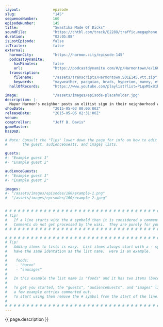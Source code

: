 ```yaml
---
layout:               episode
slug:                 "145"
sequenceNumber:       160
episodeNumber:        145
title:                "Swastika Made Of Dicks"
soundFile:            "https://chtbl.com/track/E2288/traffic.megaphone.fm/STA8556507448.mp3?updated=1562016466"
duration:             "02:05:08"
isLostEpisode:        false
isTrailer:            false
external:
  harmonCity:         "https://harmon.city/episode-145"
  podcastDynamite:
    hasMinutes:       false
    url:              "https://podcastdynamite.com/#/p/Harmontown/e/160/145"
  transcription:
    filename:         "/assets/transcripts/Harmontown.S01E145.vtt.zip"
    keywords:         "mayweather, pacquiao, brads, hyperion, manny, ethnics, fixable, pay-per-view, hitter, clomp, jogger, mets, heavyweight, feeder, linguistics, boxing, clarinet, kimmel, hutch, techno, boxers, magenta, skittles, lint, spaguli"
  hallOfRecords:      "https://www.youtube.com/playlist?list=PLqxM5x81hNObGW5aDYyEPvi1q-rN7NTdm"

image:                "/assets/images/episode-placeholder.jpg"
description: |-
  Mayor Harmon's neighbor posts an elitist sign in their neighborhood and he loses it. There's rants, bits, baby talk, Shadownrun. Spencer, Curtis, Erin and DeMorge.
showDate:             "2015-05-03 00:00:00Z"
releaseDate:          "2015-05-06 02:31:00Z"
venue:                
comptroller:          "Jeff B. Davis"
gameMaster:           
hasDnD:               

# Note: Consult the "Tips" lower down the page for info on how to edit
#       the guest, audienceGuests, and images lists.

guests:
#- "Example guest 1"
#- "Example guest 2"

audienceGuests:
#- "Example guest 1"
#- "Example guest 2"

images:
#- "/assets/images/episodes/160/example-1.png"
#- "/assets/images/episodes/160/example-2.jpeg"


# # # # # # # # # # # # # # # # # # # # # # # # # # # # # # # # # # # # # # # # # # # # #
# Tip!
#   If a line starts with the # symbold then it is considered a comment.
#   Comments do not get processed by the wiki.  They are purely for your information.
# # # # # # # # # # # # # # # # # # # # # # # # # # # # # # # # # # # # # # # # # # # # #

# # # # # # # # # # # # # # # # # # # # # # # # # # # # # # # # # # # # # # # # # # # # #
# Tip!
#   Adding items to lists is easy.  List items always start with a - symbol and have
#   have the same identation as the list name.  Here is an example.
#
#    foods:
#    - "bacon"
#    - "sausages"
#
#   In this example the list name is "foods" and it has two items (bacon, and sausages).
#
#   To get you started, the "guests", "audienceGuests", and "images" lists below have
#   a few example entries commented out.
#   To start using them remove the # symbol from the start of the line.
#
# # # # # # # # # # # # # # # # # # # # # # # # # # # # # # # # # # # # # # # # # # # # #
---
```


<!-- The episode description will be rendered here -->
{{ page.description }}

<!-- Add your content BELOW here -->
<!-- vvvvvvvvvvvvvvvvvvvvvvvvvvv -->




<!-- ^^^^^^^^^^^^^^^^^^^^^^^^^^^ -->
<!-- Add your content ABOVE here -->

<!-- The episode gallery will be rendered here -->